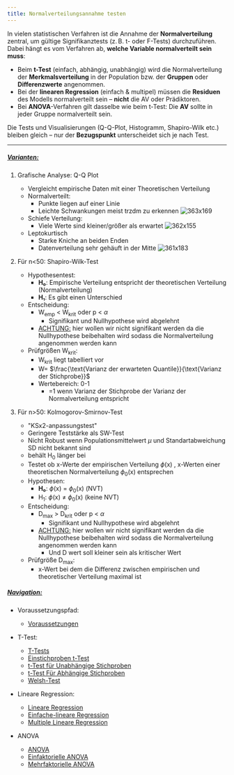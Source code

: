 ```yaml
---
title: Normalverteilungsannahme testen
---
```



In vielen statistischen Verfahren ist die Annahme der **Normalverteilung** zentral, um gültige Signifikanztests (z. B. t- oder F-Tests) durchzuführen.
Dabei hängt es vom Verfahren ab, **welche Variable normalverteilt sein muss**:

* Beim **t-Test** (einfach, abhängig, unabhängig) wird die Normalverteilung der **Merkmalsverteilung** in der Population bzw. der **Gruppen** oder **Differenzwerte** angenommen.
* Bei der **linearen Regression** (einfach & multipel) müssen die **Residuen** des Modells normalverteilt sein – **nicht** die AV oder Prädiktoren.
* Bei **ANOVA**-Verfahren gilt dasselbe wie beim t-Test: Die **AV** sollte in jeder Gruppe normalverteilt sein.

Die Tests und Visualisierungen (Q-Q-Plot, Histogramm, Shapiro-Wilk etc.) bleiben gleich – nur der **Bezugspunkt** unterscheidet sich je nach Test.

---

##### <u>Varianten:</u>

1. Grafische Analyse: Q-Q Plot
   
   * Vergleicht empirische Daten mit einer Theoretischen Verteilung
   * Normalverteilt:
     * Punkte liegen auf einer Linie
     * Leichte Schwankungen meist trzdm zu erkennen
       ![363x169](/Q-Q-Plot-NVT.png)
   * Schiefe Verteilung:
     * Viele Werte sind kleiner/größer als erwartet			![362x155](/Q-Q-Plot-Schief.png)
   * Leptokurtisch
     * Starke Kniche an beiden Enden
     * Datenverteilung sehr gehäuft in der Mitte
       ![361x183](/Q-Q-Plot-Leptokurtisch.png)
1. Für n\<50: Shapiro-Wilk-Test
   
   * Hypothesentest:
     * **H₀**: Empirische Verteilung entspricht der theoretischen Verteilung (Normalverteilung)
     * **H₁**: Es gibt einen Unterschied
   * Entscheidung:
     * W<sub>emp</sub> \< W<sub>krit</sub> oder p \< $\alpha$
       * Signifikant und Nullhypothese wird abgelehnt
     * <u>ACHTUNG:</u> hier wollen wir nicht signifikant werden da die Nullhypothese beibehalten wird sodass die Normalverteilung angenommen werden kann
   * Prüfgrößen W<sub>krit</sub>:
     * W<sub>krit</sub> liegt tabelliert vor
     * W= $\frac{\text{Varianz der erwarteten Quantile}}{\text{Varianz der Stichprobe}}$
     * Wertebereich: 0-1
       * =1 wenn Varianz der Stichprobe der Varianz der Normalverteilung entspricht
1. Für n>50: Kolmogorov-Smirnov-Test
   
   * "KSx2-anpassungstest"
   * Geringere Teststärke als SW-Test
   * Nicht Robust wenn Populationsmittelwert $\mu$ und Standartabweichung $\text{SD}$ nicht bekannt sind
   * behält H<sub>0</sub> länger bei
   * Testet ob x-Werte der empirischen Verteilung $\phi$(x) , x-Werten einer theoretischen Normalverteilung $\phi$<sub>0</sub>(x) entsprechen
   * Hypothesen:
     * **H₀**: $\phi$(x) = $\phi$<sub>0</sub>(x)  (NVT)
     * H<sub>1</sub>: $\phi$(x) $\neq$ $\phi$<sub>0</sub>(x)  (keine NVT)
   * Entscheidung:
     * D<sub>max</sub> > D<sub>krit</sub> oder p \< $\alpha$
       * Signifikant und Nullhypothese wird abgelehnt
     * <u>ACHTUNG:</u> hier wollen wir nicht signifikant werden da die Nullhypothese beibehalten wird sodass die Normalverteilung angenommen werden kann
       * Und D wert soll kleiner sein als kritischer Wert
   * Prüfgröße D<sub>max</sub>:
     * x-Wert bei dem die Differenz zwischen empirischen und theoretischer Verteilung maximal ist

##### <u>Navigation:</u>

* Voraussetzungspfad:
  
  * [Voraussetzungen](/normalverteilung-und-av-pruefen)
* T-Test:
  
  * [T-Tests](/t-tests)
  * [Einstichproben t-Test](/einstichproben-t-test)
  * [t-Test für Unabhängige Stichproben](/t-test-fuer-unabhaengige-stichproben)
  * [t-Test Für Abhängige Stichproben](/t-test-fuer-abhaengige-stichproben)
  * [Welsh-Test](/welsh-test)
* Lineare Regression:
  
  * [Lineare Regression](/lineare-regression)
  * [Einfache-lineare Regression](/einfache-lineare-regression)
  * [Multiple Lineare Regression](/Multiple-lineare-regression)
* ANOVA
  
  * [ANOVA](/anova)
  * [Einfaktorielle ANOVA](/einfaktorielle-anova)
  * [Mehrfaktorielle ANOVA](/mehrfaktorielle-anova)
